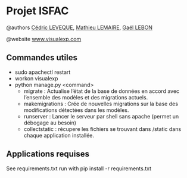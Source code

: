 # Projet ISFAC
@authors [Cédric LEVEQUE](https://github.com/CDK-Github), [Mathieu LEMAIRE](https://github.com/mlemaire79), [Gaël LEBON](https://github.com/Frenchisman)

@website www.visualexp.com

## Commandes utiles
- sudo apachectl restart
- workon visualexp
- python manage.py \<command\>
  * migrate : Actualise l’état de la base de données en accord avec l’ensemble des modèles et des migrations actuels.
  * makemigrations : Crée de nouvelles migrations sur la base des modifications détectées dans les modèles.
  * runserver : Lancer le serveur par shell sans apache (permet un débogage au besoin)
  * collectstatic : récupere les fichiers se trouvant dans /static dans chaque application installée.

## Applications requises
See requirements.txt 
run with pip install -r requirements.txt
